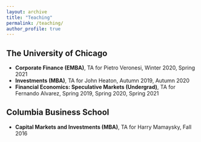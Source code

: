 ```yaml
---
layout: archive
title: "Teaching"
permalink: /teaching/
author_profile: true
---
```


## The University of Chicago
* **Corporate Finance (EMBA)**, TA for Pietro Veronesi, Winter 2020, Spring 2021 
* **Investments (MBA)**, TA for John Heaton, Autumn 2019, Autumn 2020 
* **Financial Economics: Speculative Markets (Undergrad)**, TA for Fernando Alvarez, Spring 2019, Spring 2020, Spring 2021 

## Columbia Business School
* **Capital Markets and Investments (MBA)**, TA for Harry Mamaysky, Fall 2016
